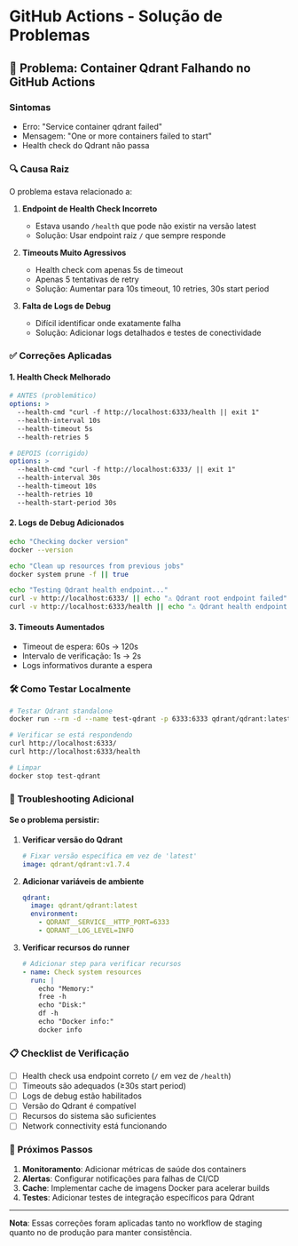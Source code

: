 # GitHub Actions - Solução de Problemas

## 🚨 Problema: Container Qdrant Falhando no GitHub Actions

### Sintomas
- Erro: "Service container qdrant failed"
- Mensagem: "One or more containers failed to start"
- Health check do Qdrant não passa

### 🔍 Causa Raiz
O problema estava relacionado a:

1. **Endpoint de Health Check Incorreto**
   - Estava usando `/health` que pode não existir na versão latest
   - Solução: Usar endpoint raiz `/` que sempre responde

2. **Timeouts Muito Agressivos**
   - Health check com apenas 5s de timeout
   - Apenas 5 tentativas de retry
   - Solução: Aumentar para 10s timeout, 10 retries, 30s start period

3. **Falta de Logs de Debug**
   - Difícil identificar onde exatamente falha
   - Solução: Adicionar logs detalhados e testes de conectividade

### ✅ Correções Aplicadas

#### 1. Health Check Melhorado
```yaml
# ANTES (problemático)
options: >
  --health-cmd "curl -f http://localhost:6333/health || exit 1"
  --health-interval 10s
  --health-timeout 5s
  --health-retries 5

# DEPOIS (corrigido)
options: >
  --health-cmd "curl -f http://localhost:6333/ || exit 1"
  --health-interval 30s
  --health-timeout 10s
  --health-retries 10
  --health-start-period 30s
```

#### 2. Logs de Debug Adicionados
```bash
echo "Checking docker version"
docker --version

echo "Clean up resources from previous jobs"
docker system prune -f || true

echo "Testing Qdrant health endpoint..."
curl -v http://localhost:6333/ || echo "⚠️ Qdrant root endpoint failed"
curl -v http://localhost:6333/health || echo "⚠️ Qdrant health endpoint failed"
```

#### 3. Timeouts Aumentados
- Timeout de espera: 60s → 120s
- Intervalo de verificação: 1s → 2s
- Logs informativos durante a espera

### 🛠️ Como Testar Localmente

```bash
# Testar Qdrant standalone
docker run --rm -d --name test-qdrant -p 6333:6333 qdrant/qdrant:latest

# Verificar se está respondendo
curl http://localhost:6333/
curl http://localhost:6333/health

# Limpar
docker stop test-qdrant
```

### 🔧 Troubleshooting Adicional

#### Se o problema persistir:

1. **Verificar versão do Qdrant**
   ```yaml
   # Fixar versão específica em vez de 'latest'
   image: qdrant/qdrant:v1.7.4
   ```

2. **Adicionar variáveis de ambiente**
   ```yaml
   qdrant:
     image: qdrant/qdrant:latest
     environment:
       - QDRANT__SERVICE__HTTP_PORT=6333
       - QDRANT__LOG_LEVEL=INFO
   ```

3. **Verificar recursos do runner**
   ```yaml
   # Adicionar step para verificar recursos
   - name: Check system resources
     run: |
       echo "Memory:"
       free -h
       echo "Disk:"
       df -h
       echo "Docker info:"
       docker info
   ```

### 📋 Checklist de Verificação

- [ ] Health check usa endpoint correto (`/` em vez de `/health`)
- [ ] Timeouts são adequados (≥30s start period)
- [ ] Logs de debug estão habilitados
- [ ] Versão do Qdrant é compatível
- [ ] Recursos do sistema são suficientes
- [ ] Network connectivity está funcionando

### 🚀 Próximos Passos

1. **Monitoramento**: Adicionar métricas de saúde dos containers
2. **Alertas**: Configurar notificações para falhas de CI/CD
3. **Cache**: Implementar cache de imagens Docker para acelerar builds
4. **Testes**: Adicionar testes de integração específicos para Qdrant

---

**Nota**: Essas correções foram aplicadas tanto no workflow de staging quanto no de produção para manter consistência.